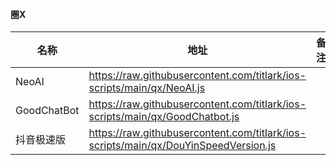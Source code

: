 

#### 圈X 

| 名称          | 地址  | 备注  |
|-------------|-----|-----|
| NeoAI       |   https://raw.githubusercontent.com/titlark/ios-scripts/main/qx/NeoAI.js  |     |
| GoodChatBot |   https://raw.githubusercontent.com/titlark/ios-scripts/main/qx/GoodChatbot.js  |     |
| 抖音极速版       |   https://raw.githubusercontent.com/titlark/ios-scripts/main/qx/DouYinSpeedVersion.js  |     |


